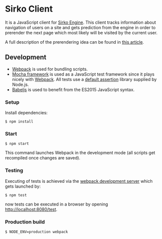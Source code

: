 # Sirko Client

It is a JavaScript client for [Sirko Engine](https://github.com/dnesteryuk/sirko-engine). This client tracks information about navigation of users on a site and gets prediction from the engine in order to prerender the next page which most likely will be visited by the current user.

A full description of the prerendering idea can be found in [this article](http://nesteryuk.info/2016/09/27/prerendering-pages-in-browsers.html).

## Development

  - [Webpack](http://webpack.github.io/docs/) is used for bundling scripts.
  - [Mocha framework](https://mochajs.org/) is used as a JavaScript test framework since it plays nicely with [Webpack](http://webpack.github.io/docs/testing.html). All tests use a [default assertion](https://nodejs.org/api/assert.html) library supplied by Node.js.
  - [Babeljs](https://babeljs.io/) is used to benefit from the ES2015 JavaScript syntax.

### Setup

Install dependencies:

```
$ npm install
```

### Start

```
$ npm start
```

This command launches Webpack in the development mode (all scripts get recompiled once changes are saved).

### Testing

Executing of tests is achieved via the [webpack development server](http://webpack.github.io/docs/webpack-dev-server.html) which gets launched by:

```
$ npm test
```

now tests can be executed in a browser by opening [http://localhost:8080/test](http://localhost:8080/test).

### Production build

```
$ NODE_ENV=production webpack
```
